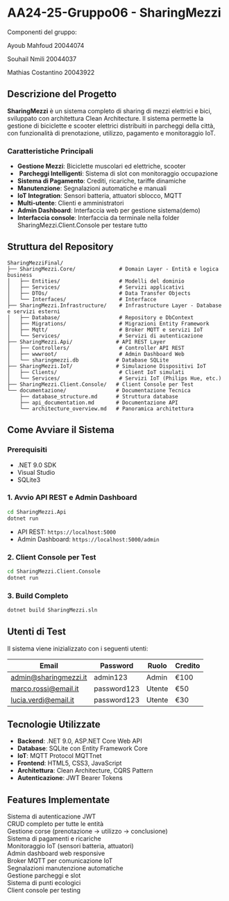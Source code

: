 # AA24-25-Gruppo06 - SharingMezzi

Componenti del gruppo:

Ayoub Mahfoud 20044074

Souhail Nmili 20044037

Mathias Costantino 20043922

## Descrizione del Progetto

**SharingMezzi** è un sistema completo di sharing di mezzi elettrici e bici, sviluppato con architettura Clean Architecture. Il sistema permette la gestione di biciclette e scooter elettrici distribuiti in parcheggi della città, con funzionalità di prenotazione, utilizzo, pagamento e monitoraggio IoT.

### Caratteristiche Principali

-  **Gestione Mezzi**: Biciclette muscolari ed elettriche, scooter
- ️ **Parcheggi Intelligenti**: Sistema di slot con monitoraggio occupazione
-  **Sistema di Pagamento**: Crediti, ricariche, tariffe dinamiche
-  **Manutenzione**: Segnalazioni automatiche e manuali
- **IoT Integration**: Sensori batteria, attuatori sblocco, MQTT
- **Multi-utente**: Clienti e amministratori
- **Admin Dashboard**: Interfaccia web per gestione sistema(demo)
- **Interfaccia console**: Interfaccia da terminale nella folder SharingMezzi.Client.Console per testare tutto

## Struttura del Repository

```
SharingMezziFinal/
├── SharingMezzi.Core/              # Domain Layer - Entità e logica business
│   ├── Entities/                   # Modelli del dominio
│   ├── Services/                   # Servizi applicativi
│   ├── DTOs/                       # Data Transfer Objects
│   └── Interfaces/                 # Interfacce
├── SharingMezzi.Infrastructure/    # Infrastructure Layer - Database e servizi esterni
│   ├── Database/                   # Repository e DbContext
│   ├── Migrations/                 # Migrazioni Entity Framework
│   ├── Mqtt/                       # Broker MQTT e servizi IoT
│   └── Services/                   # Servizi di autenticazione
├── SharingMezzi.Api/              # API REST Layer
│   ├── Controllers/                # Controller API REST
│   ├── wwwroot/                    # Admin Dashboard Web
│   └── sharingmezzi.db            # Database SQLite
├── SharingMezzi.IoT/              # Simulazione Dispositivi IoT
│   ├── Clients/                    # Client IoT simulati
│   └── Services/                   # Servizi IoT (Philips Hue, etc.)
├── SharingMezzi.Client.Console/   # Client Console per Test
└── documentazione/                # Documentazione Tecnica
    ├── database_structure.md      # Struttura database
    ├── api_documentation.md       # Documentazione API
    └── architecture_overview.md   # Panoramica architettura
```

## Come Avviare il Sistema

### Prerequisiti
- .NET 9.0 SDK
- Visual Studio 
- SQLite3

### 1. Avvio API REST e Admin Dashboard
```bash
cd SharingMezzi.Api
dotnet run
```
- API REST: `https://localhost:5000`
- Admin Dashboard: `https://localhost:5000/admin`


### 2. Client Console per Test
```bash
cd SharingMezzi.Client.Console
dotnet run
```

### 3. Build Completo
```bash
dotnet build SharingMezzi.sln
```

## Utenti di Test

Il sistema viene inizializzato con i seguenti utenti:

| Email | Password | Ruolo | Credito |
|-------|----------|-------|---------|
| admin@sharingmezzi.it | admin123 | Admin | €100 |
| marco.rossi@email.it | password123 | Utente | €50 |
| lucia.verdi@email.it | password123 | Utente | €30 |

## Tecnologie Utilizzate

- **Backend**: .NET 9.0, ASP.NET Core Web API
- **Database**: SQLite con Entity Framework Core
- **IoT**: MQTT Protocol MQTTnet
- **Frontend**: HTML5, CSS3, JavaScript
- **Architettura**: Clean Architecture, CQRS Pattern
- **Autenticazione**: JWT Bearer Tokens

## Features Implementate

 Sistema di autenticazione JWT  
 CRUD completo per tutte le entità  
 Gestione corse (prenotazione → utilizzo → conclusione)  
 Sistema di pagamenti e ricariche  
 Monitoraggio IoT (sensori batteria, attuatori)  
 Admin dashboard web responsive  
 Broker MQTT per comunicazione IoT  
 Segnalazioni manutenzione automatiche  
 Gestione parcheggi e slot  
 Sistema di punti ecologici  
 Client console per testing  
